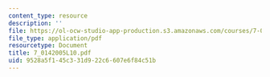 ```yaml
---
content_type: resource
description: ''
file: https://ol-ocw-studio-app-production.s3.amazonaws.com/courses/7-014-introductory-biology-spring-2005/9528a5f145c331d922c6607e6f84c51b_7_0142005L10.pdf
file_type: application/pdf
resourcetype: Document
title: 7_0142005L10.pdf
uid: 9528a5f1-45c3-31d9-22c6-607e6f84c51b
---
```

